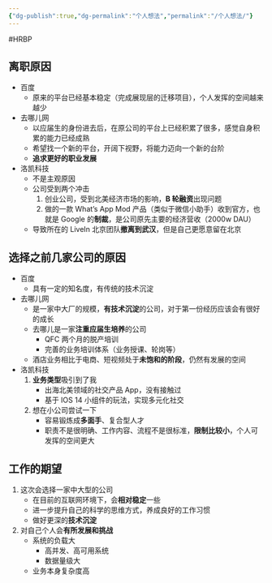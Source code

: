```yaml
---
{"dg-publish":true,"dg-permalink":"个人想法","permalink":"/个人想法/"}
---
```



#HRBP 

## 离职原因

- 百度
	- 原来的平台已经基本稳定（完成展现层的迁移项目），个人发挥的空间越来越少
- 去哪儿网
	- 以应届生的身份进去后，在原公司的平台上已经积累了很多，感觉自身积累的能力已经成熟
	- 希望找一个新的平台，开阔下视野，将能力迈向一个新的台阶
	- **追求更好的职业发展**
- 洛凯科技
	- 不是主观原因
	- 公司受到两个冲击
		1. 创业公司，受到北美经济市场的影响，**B 轮融资**出现问题
		2. 做的一款 What’s App Mod 产品（类似于微信小助手）收到官方，也就是 Google 的**制裁**，是公司原先主要的经济营收（2000w DAU）
	- 导致所在的 LiveIn 北京团队**撤离到武汉**，但是自己更愿意留在北京

## 选择之前几家公司的原因

- 百度
	- 具有一定的知名度，有传统的技术沉淀
- 去哪儿网
	- 是一家中大厂的规模，**有技术沉淀**的公司，对于第一份经历应该会有很好的成长
	- 去哪儿是一家**注重应届生培养**的公司
		- QFC 两个月的脱产培训
		- 完善的业务培训体系（业务授课、轮岗等）
	- 酒店业务相比于电商、短视频处于**未饱和的阶段**，仍然有发展的空间
- 洛凯科技
	1. **业务类型**吸引到了我
		- 出海北美领域的社交产品 App，没有接触过
		- 基于 IOS 14 小组件的玩法，实现多元化社交
	2. 想在小公司尝试一下
		- 容易锻炼成**多面手**、复合型人才
		- 职责不是很明确、工作内容、流程不是很标准，**限制比较小**，个人可发挥的空间更大

## 工作的期望

1. 这次会选择一家中大型的公司
	- 在目前的互联网环境下，会**相对稳定**一些
	- 进一步提升自己的科学的思维方式，养成良好的工作习惯
	- 做好更深的**技术沉淀**
2. 对自己个人会**有所发展和挑战**
	- 系统的负载大
		- 高并发、高可用系统
		- 数据量级大
	- 业务本身复杂度高